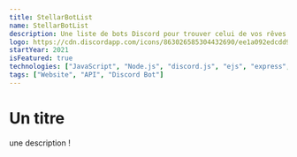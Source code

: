 ```yaml
---
title: StellarBotList
name: StellarBotList
description: Une liste de bots Discord pour trouver celui de vos rêves.
logo: https://cdn.discordapp.com/icons/863026585304432690/ee1a092edcdd9f8d11caf66f3bf2bb9e.webp
startYear: 2021
isFeatured: true
technologies: ["JavaScript", "Node.js", "discord.js", "ejs", "express", "MongoDB"]
tags: ["Website", "API", "Discord Bot"]
---
```


# Un titre

une description !
